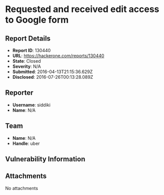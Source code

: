 # Requested and received edit access to Google form

## Report Details
- **Report ID**: 130440
- **URL**: https://hackerone.com/reports/130440
- **State**: Closed
- **Severity**: N/A
- **Submitted**: 2016-04-13T21:15:36.629Z
- **Disclosed**: 2016-07-26T00:13:28.089Z

## Reporter
- **Username**: siddiki
- **Name**: N/A

## Team
- **Name**: N/A
- **Handle**: uber

## Vulnerability Information


## Attachments
No attachments
